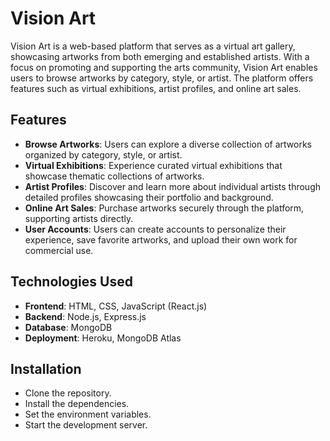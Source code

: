 # Vision Art

Vision Art is a web-based platform that serves as a virtual art gallery, showcasing artworks from both emerging and established artists. With a focus on promoting and supporting the arts community, Vision Art enables users to browse artworks by category, style, or artist. The platform offers features such as virtual exhibitions, artist profiles, and online art sales.

## Features

- **Browse Artworks**: Users can explore a diverse collection of artworks organized by category, style, or artist.
- **Virtual Exhibitions**: Experience curated virtual exhibitions that showcase thematic collections of artworks.
- **Artist Profiles**: Discover and learn more about individual artists through detailed profiles showcasing their portfolio and background.
- **Online Art Sales**: Purchase artworks securely through the platform, supporting artists directly.
- **User Accounts**: Users can create accounts to personalize their experience, save favorite artworks, and upload their own work for commercial use.

## Technologies Used

- **Frontend**: HTML, CSS, JavaScript (React.js)
- **Backend**: Node.js, Express.js
- **Database**: MongoDB
- **Deployment**: Heroku, MongoDB Atlas

## Installation

- Clone the repository.
- Install the dependencies.
- Set the environment variables.
- Start the development server.